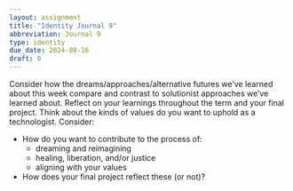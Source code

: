 ```yaml
---
layout: assignment
title: "Identity Journal 9"
abbreviation: Journal 9
type: identity
due_date: 2024-08-16
draft: 0
---
```


Consider how the dreams/approaches/alternative futures we’ve learned about this week compare and contrast to solutionist approaches we’ve learned about. Reflect on your learnings throughout the term and your final project. Think about the kinds of values do you want to uphold as a technologist. Consider:
- How do you want to contribute to the process of:
	- dreaming and reimagining
	- healing, liberation, and/or justice	
	- aligning with your values
- How does your final project reflect these (or not)?